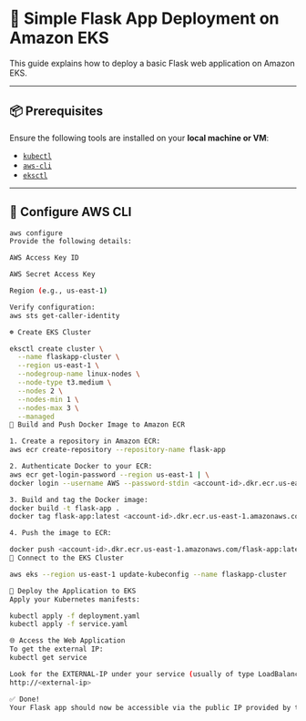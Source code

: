 # 🚀 Simple Flask App Deployment on Amazon EKS

This guide explains how to deploy a basic Flask web application on Amazon EKS.

---

## 📦 Prerequisites

Ensure the following tools are installed on your **local machine or VM**:

- [`kubectl`](https://docs.aws.amazon.com/eks/latest/userguide/install-kubectl.html)
- [`aws-cli`](https://docs.aws.amazon.com/cli/latest/userguide/install-cliv2.html)
- [`eksctl`](https://docs.aws.amazon.com/eks/latest/userguide/eksctl.html)

---

## 🔐 Configure AWS CLI

```bash
aws configure
Provide the following details:

AWS Access Key ID

AWS Secret Access Key

Region (e.g., us-east-1)

Verify configuration:
aws sts get-caller-identity

☸️ Create EKS Cluster

eksctl create cluster \
  --name flaskapp-cluster \
  --region us-east-1 \
  --nodegroup-name linux-nodes \
  --node-type t3.medium \
  --nodes 2 \
  --nodes-min 1 \
  --nodes-max 3 \
  --managed
🐳 Build and Push Docker Image to Amazon ECR

1. Create a repository in Amazon ECR:
aws ecr create-repository --repository-name flask-app

2. Authenticate Docker to your ECR:
aws ecr get-login-password --region us-east-1 | \
docker login --username AWS --password-stdin <account-id>.dkr.ecr.us-east-1.amazonaws.com

3. Build and tag the Docker image:
docker build -t flask-app .
docker tag flask-app:latest <account-id>.dkr.ecr.us-east-1.amazonaws.com/flask-app:latest

4. Push the image to ECR:

docker push <account-id>.dkr.ecr.us-east-1.amazonaws.com/flask-app:latest
🔗 Connect to the EKS Cluster

aws eks --region us-east-1 update-kubeconfig --name flaskapp-cluster

🚀 Deploy the Application to EKS
Apply your Kubernetes manifests:

kubectl apply -f deployment.yaml
kubectl apply -f service.yaml

🌐 Access the Web Application
To get the external IP:
kubectl get service

Look for the EXTERNAL-IP under your service (usually of type LoadBalancer), then open:
http://<external-ip>

✅ Done!
Your Flask app should now be accessible via the public IP provided by the LoadBalancer.


